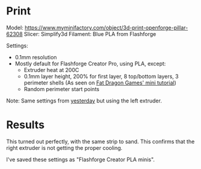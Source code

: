 # Print

Model: https://www.myminifactory.com/object/3d-print-openforge-pillar-62308
Slicer: Simplify3d
Filament: Blue PLA from Flashforge

Settings:
- 0.1mm resolution
- Mostly default for Flashforge Creator Pro, using PLA, except:
    - Extruder heat at 200C
    - 0.1mm layer height, 200% for first layer, 8 top/bottom layers, 3 perimeter shells (As seen on [Fat Dragon Games' mini tutorial](https://www.youtube.com/watch?time_continue=716&v=AqEWl51s9Rw&feature=emb_logo))
    - Random perimeter start points

Note: Same settings from [yesterday](../16/01-openforge-pillar.md) but using the left extruder.

# Results

This turned out perfectly, with the same strip to sand. This confirms that the right extruder is not getting the proper cooling.

I've saved these settings as "Flashforge Creator PLA minis".
